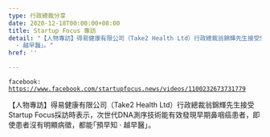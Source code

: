 ```yaml
---
type: 行政總裁分享
date: 2020-12-18T00:00:00+08:00
title: Startup Focus 專訪
detail: "【人物專訪】得易健康有限公司（Take2 Health Ltd）行政總裁翁錦輝先生接受Startup Focus採訪時表示，次世代DNA測序技術能有效發現早期鼻咽癌患者，即使患者沒有明顯病徵，都能｢預早知
  · 越早醫｣。"
href: ''

---
```

`facebook: `[`https://www.facebook.com/startupfocus.news/videos/1100232673731779`](https://www.facebook.com/startupfocus.news/videos/1100232673731779 "https://www.facebook.com/startupfocus.news/videos/1100232673731779")

【人物專訪】得易健康有限公司（Take2 Health Ltd）行政總裁翁錦輝先生接受Startup Focus採訪時表示，次世代DNA測序技術能有效發現早期鼻咽癌患者，即使患者沒有明顯病徵，都能｢預早知 · 越早醫｣。